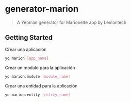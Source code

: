 # generator-marion

> A Yeoman generator for Marionette app by Lemontech


## Getting Started

Crear una aplicación

```bash
yo marion [app_name]
```

Crear un modulo para la aplicación

```bash
yo marion:module [module_name]
```

Crear una entidad para la aplicación

```bash
yo marion:entity [entity_name]
```
